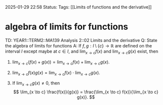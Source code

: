 2025-01-29 22:58
Status: 
Tags: [[Limits of functions and the derivative]]
# algebra of limits for functions

TD: YEAR1::TERM2::MA139 Analysis 2::02 Limits and the derivative
Q: State the algebra of limits for functions
A: If $f, g: I \setminus \{c\} \to \mathbb{R}$ are defined on the interval $I$ except maybe at $c \in I$, and $\lim_{x \to c} f(x)$ and $\lim_{x \to c} g(x)$ exist, then
<!--ID: 1738192569065-->


1. $\lim_{x \to c} (f(x) + g(x)) = \lim_{x \to c} f(x) + \lim_{x \to c} g(x)$.

2. $\lim_{x \to c} f(x)g(x) = \lim_{x \to c} f(x) \cdot \lim_{x \to c} g(x)$.

3. If $\lim_{x \to c} g(x) \neq 0$, then
$$
\lim_{x \to c} \frac{f(x)}{g(x)} = \frac{\lim_{x \to c} f(x)}{\lim_{x \to c} g(x)}.
$$ 